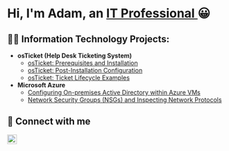 <h1>Hi,  I'm Adam,  an <a href="https://linkedin.com/in/adam-khayi-71612a180/"> IT Professional </a> 😀</h1>

<h2>👨‍💻 Information Technology Projects: </h2>

- <b>osTicket (Help Desk Ticketing System)</b>
   - [osTicket: Prerequisites and Installation](https://github.com/)
   - [osTicket: Post-Installation Configuration](https://github.com/)
   - [osTicket: Ticket Lifecycle Examples](https://github.com/)
- <b>Microsoft Azure</b>
   - [Configuring On-premises Active Directory within Azure VMs](https://github.com/)
   - [Network Security Groups (NSGs) and Inspecting Network Protocols](https://github.com/)

<h2>🤳 Connect with me </h2>

[<img align="left" alt="Adam | LinkedIn" width="22px" src="https://cdn.jsdelivr.net/npm/simple-icons@v3/icons/linkedin.svg"/>][linkedin]

[linkedin]: https://linkedin.com/in/adam-khayi-71612a180/

